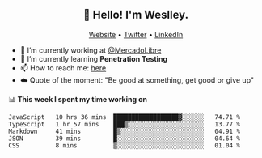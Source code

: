 <h2 align="center">👋 Hello! I'm Weslley.</h2>
<p align="center">
  <a href="http://weslleyneri.com.br">Website</a> •
  <a href="https://twitter.com/Weslley_Neri">Twitter</a> •
  <a href="https://www.linkedin.com/in/weslley-neri-3658908b">LinkedIn</a>
</p>


- 🔭 I’m currently working at [@MercadoLibre](https://github.com/mercadolibre)
- 🌱 I’m currently learning **Penetration Testing**
- 📫 How to reach me: [here](mailto:weslley39@gmail.com)
- ☁️ Quote of the moment: "Be good at something, get good or give up"

📊 **This week I spent my time working on**
<!--START_SECTION:waka-->
```text
JavaScript   10 hrs 36 mins  ██████████████████▓░░░░░░   74.71 % 
TypeScript   1 hr 57 mins    ███▒░░░░░░░░░░░░░░░░░░░░░   13.77 % 
Markdown     41 mins         █▒░░░░░░░░░░░░░░░░░░░░░░░   04.91 % 
JSON         39 mins         █░░░░░░░░░░░░░░░░░░░░░░░░   04.64 % 
CSS          8 mins          ▒░░░░░░░░░░░░░░░░░░░░░░░░   01.04 % 
```
<!--END_SECTION:waka-->

<!-- Inspired by https://github.com/gruselhaus/gruselhaus -->